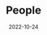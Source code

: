---
title: People
date: 2022-10-24

type: landing

sections:
  - block: people
    content:
      title: Meet the Team
      markdowntext: |-
          ### Ph.D. Internships Completed at Genentech:
          - **Jayoung Ryu (2024)** - from Harvard University
          - **Taro Makino (2024)** - from New York University
          - **Martin Rohbeck (2024)** - from EMBL Heidelberg
          - **Rebecca Boiarsky (2023)** - from MIT
          - **Xinming Tu (2023)** - from University of Washington
          - **Zitong (Jerry) Wang (2023)** - from California Institute of Technology
          - **Ethan Weinberger (2022)** - from University of Washington
          - **Tara Chari (2022)** - from California Institute of Technology

          ### Master's Thesis Completed at Berkeley:
          - **Khalil Ouardini (2020)** - then MSc student @ ENS Cachan, MVA
          - **Achille Nazaret (2019)** - then PhD student @ Columbia University, CS
          - **Oscar Clivio (2019)** - then PhD student @ Oxford University, Stats
          - **Gabriel Misrachi (2019)** - then Data Scientist @ Gleamer
          - **Pierre Boyeau (2019)** - then PhD student @ UC Berkeley, EECS
          - **Maxime Langevin (2018)** - then PhD student @ ENS, Paris and Sanofi
          - **Edouard Mehlman (2018)** - then Data Scientist @ Feedly
          - **Yining Liu (2018)** - then PhD student @ Columbia University, CS
          - **Jules Samaran (2018)** - then PhD student @ ENS Paris


      # Choose which groups/teams of users to display.
      #   Edit `user_groups` in each user's profile to add them to one or more of these groups.
      user_groups:
          - Principal Investigator
          - Lab Members
      sort_by: Params.last_name
      sort_ascending: true
    design:
      show_interests: false
      show_role: true
      show_social: true
      columns: '1'

---